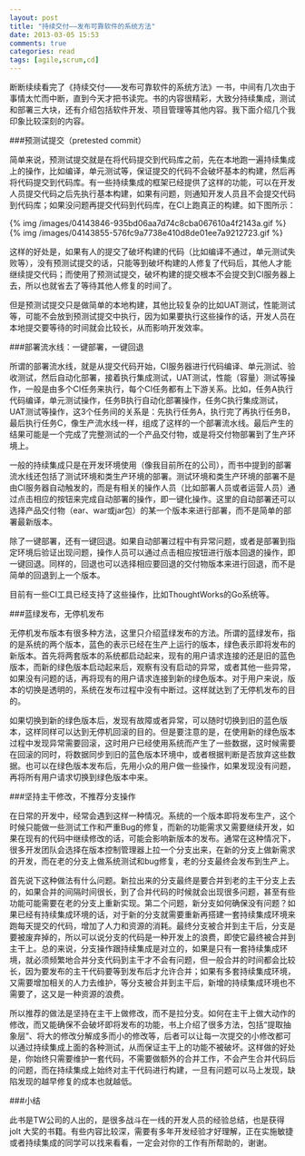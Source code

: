 ```yaml
---
layout: post
title: "持续交付——发布可靠软件的系统方法"
date: 2013-03-05 15:53
comments: true
categories: read
tags: [agile,scrum,cd]
---
```


断断续续看完了《持续交付——发布可靠软件的系统方法》一书，中间有几次由于事情太忙而中断，直到今天才把书读完。书的内容很精彩，大致分持续集成，测试和部署三大块，还有介绍包括软件开发、项目管理等其他内容。我下面介绍几个我印象比较深刻的内容。  
  
###预测试提交（pretested commit）  
  
简单来说，预测试提交就是在将代码提交到代码库之前，先在本地跑一遍持续集成上的操作，比如编译，单元测试等，保证提交的代码不会破坏基本的构建，然后再将代码提交到代码库。有一些持续集成的框架已经提供了这样的功能，可以在开发人员提交代码之后先执行基本构建，如果有问题，则通知开发人员且不会提交代码到代码库；如果没问题再提交代码到代码库，在CI上跑真正的构建。如下图所示：  
  
{% img /images/04143846-935bd06aa7d74c8cba067610a4f2143a.gif %}
{% img /images/04143855-576fc9a7738e410d8de01ee7a9212723.gif %}  
  
这样的好处是，如果有人的提交了破坏构建的代码（比如编译不通过，单元测试失败等），没有预测试提交的话，只能等到破坏构建的人修复了代码后，其他人才能继续提交代码；而使用了预测试提交，破坏构建的提交根本不会提交到CI服务器上去，所以也就省去了等待其他人修复的时间了。  
  
但是预测试提交只是做简单的本地构建，其他比较复杂的比如UAT测试，性能测试等，可能不会放到预测试提交中执行，因为如果要执行这些操作的话，开发人员在本地提交要等待的时间就会比较长，从而影响开发效率。  
  
###部署流水线：一键部署，一键回退  
  
所谓的部署流水线，就是从提交代码开始，CI服务器进行代码编译、单元测试、验收测试，然后自动化部署，接着执行集成测试，UAT测试，性能（容量）测试等操作，一般是由多个CI任务来执行，每个CI任务都有上下游关系。比如，任务A执行代码编译，单元测试操作，任务B执行自动化部署操作，任务C执行集成测试，UAT测试等操作，这3个任务间的关系是：先执行任务A，执行完了再执行任务B，最后执行任务C，像生产流水线一样，组成了这样的一个部署流水线。最后产生的结果可能是一个完成了完整测试的一个产品交付物，或是将交付物部署到了生产环境上。  
  
一般的持续集成只是在开发环境使用（像我目前所在的公司），而书中提到的部署流水线还包括了测试环境和类生产环境的部署。测试环境和类生产环境的部署不是由CI服务器自动触发的，而是有相关的操作人员（比如部署人员或者运营人员）通过点击相应的按钮来完成自动部署的操作，即一键化操作。这里的自动部署还可以选择产品交付物（ear、war或jar包）的某一个版本来进行部署，而不是简单的部署最新版本。  
  
除了一键部署，还有一键回退。如果自动部署过程中有异常问题，或者是部署到指定环境后验证出现问题，操作人员可以通过点击相应按钮进行版本回退的操作，即一键回退。同样的，回退也可以选择相应要回退的交付物版本来进行回退，而不是简单的回退到上一个版本。  
  
目前有一些CI工具已经支持了这些操作，比如ThoughtWorks的Go系统等。  

###蓝绿发布，无停机发布  
  
无停机发布版本有很多种方法，这里只介绍蓝绿发布的方法。所谓的蓝绿发布，指的是系统的两个版本，蓝色的表示已经在生产上运行的版本，绿色表示即将发布的新版本。首先将两套版本的系统都启动起来，现有的用户请求连接的还是旧的蓝色版本，而新的绿色版本启动起来后，观察有没有启动的异常，或者其他一些异常，如果没有问题的话，再将现有的用户请求连接到新的绿色版本。对于用户来说，版本的切换是透明的，系统在发布过程中没有中断过。这样就达到了无停机发布的目的。  
  
如果切换到新的绿色版本后，发现有故障或者异常，可以随时切换到旧的蓝色版本，这样同样可以达到无停机回滚的目的。但是要注意的是，在使用新的绿色版本过程中发现异常需要回滚，这时用户已经使用系统而产生了一些数据，这时候需要在回滚的同时，将数据同步到旧的蓝色版本环境中，或者根据判断是否放弃这些数据。也可以在绿色版本发布后，先用小众的用户做一些操作，如果发现没有问题，再将所有用户请求切换到绿色版本中来。    
  
###坚持主干修改，不推荐分支操作  

在日常的开发中，经常会遇到这样一种情况。系统的一个版本即将发布生产，这个时候只能做一些测试工作和严重Bug的修复，而新的功能需求又需要继续开发，如果在现有的代码中继续修改的话，可能会影响新版本的发布。通常在这种情况下，很多开发团队会选择在版本控制管理器上拉一个分支出来，在新的分支上做新需求的开发，而在老的分支上做系统测试和bug修复，老的分支最终会发布到生产上。  
  
首先说下这种做法有什么问题。新拉出来的分支最终是要合并到老的主干分支上去的，如果合并的间隔时间很长，到了合并代码的时候就会出现很多问题，甚至有些功能可能需要在老的分支上重新实现。第二个问题，新分支如何确保没有问题？如果已经有持续集成环境的话，对于新的分支就需要重新再搭建一套持续集成环境来跑每天提交的代码，增加了人力和资源的消耗。最终分支被合并到主干后，分支是要被废弃掉的，所以可以说分支的代码是一种开发上的浪费，即使它最终被合并到主干上。总的来说，分支操作跟持续集成是对立的，如果是只有一套持续集成环境，就必须频繁地合并分支代码到主干才不会有问题，但一般合并的时间都会比较长，因为要发布的主干代码要等到发布后才允许合并；如果有多套持续集成环境，又需要增加相关的人力去维护，等分支被合并到主干后，新增的持续集成环境也不需要了，这又是一种资源的浪费。  
  
所以推荐的做法是坚持在主干上做修改，而不是拉分支。如何在主干上做大动作的修改，而又能确保不会破坏即将发布的功能，书上介绍了很多方法，包括“提取抽象层”、将大的修改分解成多而小的修改等，后者可以让每一次提交的小修改都可以通过持续集成上面的各种测试，从而保证主干上的功能不被破坏。这样做的好处是，你始终只需要维护一套代码，不需要做额外的合并工作，不会产生合并代码后的问题，而在持续集成上始终对主干代码进行构建，一旦有问题可以马上发现，缺陷发现的越早修复的成本也就越低。  
  
###小结  
  
此书是TW公司的人出的，是很多战斗在一线的开发人员的经验总结，也是获得 jolt 大奖的书籍。有些内容比较深，需要有多年开发经验才好理解，正在实施敏捷或者持续集成的同学可以找来看看，一定会对你的工作有所帮助的，谢谢。  
  
